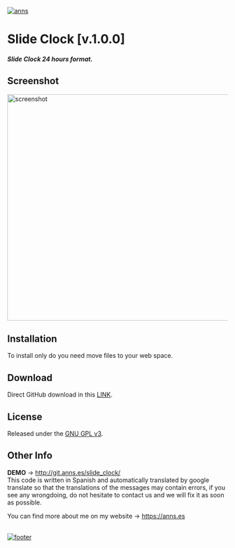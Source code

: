 <!-- HEADER -->
<a href="https://anns.es"> <img src="http://img.anns.es/git-head.png" alt="anns"> </a>


<!-- TITLE -->
# Slide Clock [v.1.0.0]

<!-- DESCRIPTION -->
#### *Slide Clock 24 hours format.*


<!-- Screenshot -->
## Screenshot
<img src="http://img.anns.es/slide_clock/library/img/screenshot.png" alt="screenshot" width="516px">


<!-- INSTALLATION -->
## Installation

To install only do you need move files to your web space.


<!-- DOWNLOAD -->
## Download

Direct GitHub download in this [LINK](https://github.com/andresbarrones/slide_clock/archive/master.zip).


<!-- LICENCE -->
## License

Released under the [GNU GPL v3](LICENSE).


<!-- OTHER INFO -->
## Other Info

**DEMO** → <a href="http://git.anns.es/slide_clock/"> http://git.anns.es/slide_clock/ </a>
<br>
This code is written in Spanish and automatically translated by google translate so that the translations of the messages may contain errors, if you see any wrongdoing, do not hesitate to contact us and we will fix it as soon as possible.

You can find more about me on my website → <a href="https://anns.es">https://anns.es</a>


<br>
<!-- FOOTER -->
<a href="https://anns.es"> <img src="http://img.anns.es/git-footer.png" alt="footer"> </a>
